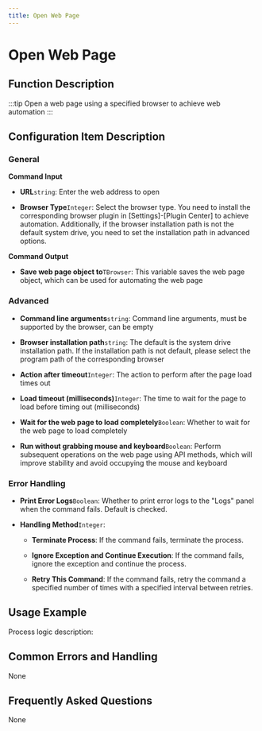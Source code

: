 ```yaml
---
title: Open Web Page
---
```


# Open Web Page

## Function Description

:::tip 
Open a web page using a specified browser to achieve web automation
:::

## Configuration Item Description

### General

**Command Input**

- **URL**`string`: Enter the web address to open

- **Browser Type**`Integer`: Select the browser type. You need to install the corresponding browser plugin in [Settings]-[Plugin Center] to achieve automation. Additionally, if the browser installation path is not the default system drive, you need to set the installation path in advanced options.


**Command Output**

- **Save web page object to**`TBrowser`: This variable saves the web page object, which can be used for automating the web page

### Advanced

- **Command line arguments**`string`: Command line arguments, must be supported by the browser, can be empty

- **Browser installation path**`string`: The default is the system drive installation path. If the installation path is not default, please select the program path of the corresponding browser

- **Action after timeout**`Integer`: The action to perform after the page load times out

- **Load timeout (milliseconds)**`Integer`: The time to wait for the page to load before timing out (milliseconds)

- **Wait for the web page to load completely**`Boolean`: Whether to wait for the web page to load completely

- **Run without grabbing mouse and keyboard**`Boolean`: Perform subsequent operations on the web page using API methods, which will improve stability and avoid occupying the mouse and keyboard

### Error Handling

- **Print Error Logs**`Boolean`: Whether to print error logs to the "Logs" panel when the command fails. Default is checked. 

- **Handling Method**`Integer`:

    - **Terminate Process**: If the command fails, terminate the process.

    - **Ignore Exception and Continue Execution**: If the command fails, ignore the exception and continue the process.

    - **Retry This Command**: If the command fails, retry the command a specified number of times with a specified interval between retries.

## Usage Example

Process logic description:

## Common Errors and Handling

None

## Frequently Asked Questions

None

